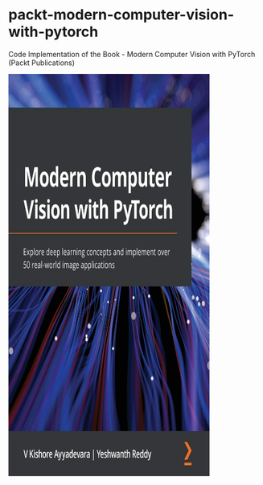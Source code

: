 # packt-modern-computer-vision-with-pytorch
Code Implementation of the Book - Modern Computer Vision with PyTorch (Packt Publications)

<img src='https://github.com/ishandutta0098/packt-modern-computer-vision-with-pytorch/blob/main/images/modern-computer-vision-with-pytorch.jpg' width=400 height=800>
